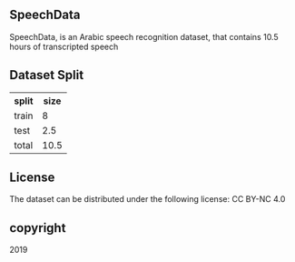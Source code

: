 ## SpeechData

SpeechData, is an Arabic speech recognition dataset, that contains 10.5 hours of transcripted speech

## Dataset Split

<table>
    <tr>
        <th>split</th>
        <th>size</th>
    </tr>
    <tr>
        <td>train</td>
        <td>8</td>
    </tr>
    <tr>
        <td>test</td>
        <td>2.5</td>
    </tr>
    <tr>
        <td>total</td>
        <td>10.5</td>
    </tr>
</table>


## License

The dataset can be distributed under the following license: CC BY-NC 4.0


## copyright
2019 

